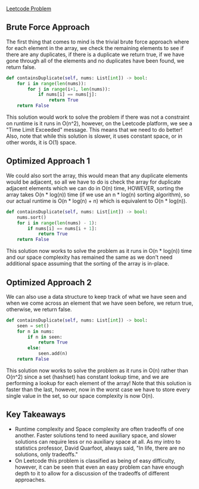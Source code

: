 [Leetcode Problem](https://leetcode.com/problems/contains-duplicate/description/)
## Brute Force Approach
The first thing that comes to mind is the trivial brute force approach where for each element in the array, we check the remaining elements to see if there are any duplicates, if there is a duplicate we return true, if we have gone through all of the elements and no duplicates have been found, we return false.
``` Python
def containsDuplicate(self, nums: List[int]) -> bool:
	for i in range(len(nums)):
		for j in range(i+1, len(nums)):
			if nums[i] == nums[j]:
				return True
	return False
```
 This solution would work to solve the problem if there was not a constraint on runtime is it runs in O(n^2), however, on the Leetcode platform, we see a "Time Limit Exceeded" message. This means that we need to do better! Also, note that while this solution is slower, it uses constant space, or in other words, it is O(1) space.
## Optimized Approach 1
We could also sort the array, this would mean that any duplicate elements would be adjacent, so all we have to do is check the array for duplicate adjacent elements which we can do in O(n) time, HOWEVER, sorting the array takes O(n * log(n)) time (if we use an n * log(n) sorting algorithm), so our actual runtime is O(n * log(n) + n) which is equivalent to O(n * log(n)).
``` Python
def containsDuplicate(self, nums: List[int]) -> bool:
	nums.sort()
	for i in range(len(nums) - 1):
		if nums[i] == nums[i + 1]:
			return True
	return False
```
This solution now works to solve the problem as it runs in O(n * log(n)) time and our space complexity has remained the same as we don't need additional space assuming that the sorting of the array is in-place.
## Optimized Approach 2
We can also use a data structure to keep track of what we have seen and when we come across an element that we have seen before, we return true, otherwise, we return false.
``` Python
def containsDuplicate(self, nums: List[int]) -> bool:
	seen = set()
	for n in nums:
		if n in seen:
			return True
		else:
			seen.add(n)
	return False
```
This solution now works to solve the problem as it runs in O(n) rather than O(n^2) since a set (hashset) has constant lookup time, and we are performing a lookup for each element of the array! Note that this solution is faster than the last, however, now in the worst case we have to store every single value in the set, so our space complexity is now O(n).
## Key Takeaways
- Runtime complexity and Space complexity are often tradeoffs of one another. Faster solutions tend to need auxiliary space, and slower solutions can require less or no auxiliary space at all. As my intro to statistics professor, David Quarfoot, always said, "In life, there are no solutions, only tradeoffs."
- On Leetcode this problem is classified as being of easy difficulty, however, it can be seen that even an easy problem can have enough depth to it to allow for a discussion of the tradeoffs of different approaches.